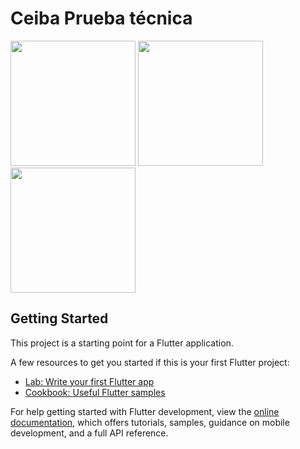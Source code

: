 # Ceiba Prueba técnica
<img src="https://user-images.githubusercontent.com/10710610/197566410-71fbd846-d4a2-4093-942c-066e7b13b6af.png" width="200">

<img src="https://user-images.githubusercontent.com/10710610/197566462-92caf2d9-d9b5-4da6-8232-f11c0bdfc520.png" width="200">

<img src="https://user-images.githubusercontent.com/10710610/197566519-dad5a02c-ed54-4907-a55f-8df6a64da712.png" width="200">


## Getting Started

This project is a starting point for a Flutter application.

A few resources to get you started if this is your first Flutter project:

- [Lab: Write your first Flutter app](https://docs.flutter.dev/get-started/codelab)
- [Cookbook: Useful Flutter samples](https://docs.flutter.dev/cookbook)

For help getting started with Flutter development, view the
[online documentation](https://docs.flutter.dev/), which offers tutorials,
samples, guidance on mobile development, and a full API reference.
